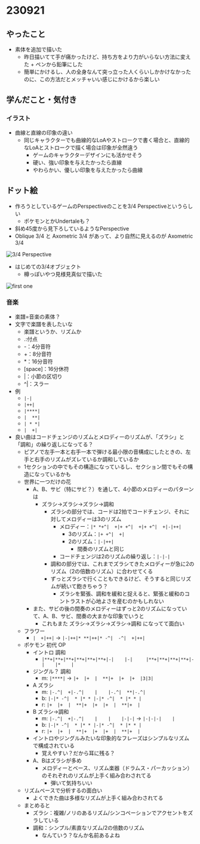 # 230921

## やったこと

- 素体を追加で描いた
  - 昨日描いてて手が痛かったけど、持ち方をより力がいらない方法に変えた + ペンから鉛筆にした
  - 簡単にかけるし、人の全身なんて突っ立った人くらいしかかけなかったのに、この方法だとメッチャいい感じにかけるから楽しい


## 学んだこと・気付き


### イラスト

- 曲線と直線の印象の違い
  - 同じキャラクターでも曲線的なLoAやストロークで書く場合と、直線的なLoAとストロークで描く場合は印象が全然違う
    - ゲームのキャラクターデザインにも活かせそう
    - 硬い、強い印象を与えたかったら直線
    - やわらかい、優しい印象を与えたかったら曲線


## ドット絵

- 作ろうとしているゲームのPerspectiveのことを3/4 Perspectiveというらしい
  - ポケモンとかUndertaleも？
- 斜め45度から見下ろしているようなPerspective
- Oblique 3/4 と Axometric 3/4 があって、より自然に見えるのが Axometric 3/4

![3/4 Perspective](/devlog/assets/images/240921.jpg)

- はじめての3/4オブジェクト
  - 樽っぽいやつ見様見真似で描いた

![first one](/devlog/assets/images/240921-2.png)

### 音楽

- 楽譜=音楽の素体？
- 文字で楽譜を表したいな
  - 楽譜というか、リズムか
  - .:付点
  - -：4分音符
  - +：8分音符
  - *：16分音符
  - [space]：16分休符
  - |：小節の区切り
  - ^|：スラー
- 例
  - `|-|`
  - `|++|`
  - `|****|`
  - `|  **|`
  - `| * *|`
  - `|  +|`
- 良い曲はコードチェンジのリズムとメロディーのリズムが、「ズラシ」と「調和」の繰り返しになってる？
  - ピアノで左手一本と右手一本で弾ける最小限の音構成にしたときの、左手と右手のリズムがズレているか調和しているか
  - 1セクションの中でもその構造になっているし、セクション間でもその構造になっているかも
  - 世界に一つだけの花
    - A、B、サビ（特にサビ？）を通して、4小節のメロディーのパターンは
      - ズラシ→ズラシ→ズラシ→調和
        - ズラシの部分では、コードは2拍でコードチェンジ、それに対してメロディーは3のリズム
          - メロディー：`|* *+^|  +|+ +^|  +|+ +^|  +|-|++|`
            - 3のリズム：`|+ +^|  +|`
            - 2のリズム：`|-|++|`
              - 間奏のリズムと同じ
          - コードチェンジは2のリズムの繰り返し：`|-|-|`
        - 調和の部分では、これまでズラシてきたメロディーが急に2のリズム（2の倍数のリズム）に合わせてくる
        - ずっとズラシで行くこともできるけど、そうすると同じリズムが続いて飽きちゃう？
          - ズラシを緊張、調和を緩和と捉えると、緊張と緩和のコントラストが心地よさを産むのかもしれない
    - また、サビの後の間奏のメロディーはずっと2のリズムになっていて、A、B、サビ、間奏の大まかな印象でいうと
      - これもまた ズラシ→ズラシ→ズラシ→調和 になってて面白い
  - フラワー
    - `|  +|++|` -> `|-|++|* **|++|* -^|  -^|  +|++|`
  - ポケモン 初代 OP
    - イントロ 調和
      - `|**+|**+|**+|**+|**+|**+|-|    |-|     |**+|**+|**+|**+|-|    |*    |`
    - ジングル？ 調和
      - m: `|****|` -> `|+  |+  |  **|+  |+  |+  |3|3|`
    - A ズラシ
      - m: `|-.^|  +|-.^|    |    |-.^|  **|-.^|`
      - b: `|-|* -^|  * |* * |-|* -^|  * |* * |`
      - r: `|+  |+  |  **|+  |+  |+  |  **|+  |`
    - B ズラシ→調和
      - m: `|-.^|  +|-.^|    |    |    |-|-|` -> `|-|-|-|    |`
      - b: `|-|* -^|  * |* * |-|* -^|  * |* * |`
      - r: `|+  |+  |  **|+  |+  |+  |  **|+  |`
    - イントロやジングルみたいな印象的なフレーズはシンプルなリズムで構成されている
      - 覚えやすい？だから耳に残る？
    - A、Bはズラシが多め
      - メロディーとベース、リズム楽器（ドラムス・パーカッション）のそれぞれのリズムが上手く組み合わされてる
        - 弾いて気持ちいい
  - リズムベースで分析するの面白い
    - よくできた曲は多様なリズムが上手く組み合わされてる
  - まとめると
    - ズラシ：複雑/ノリのあるリズム/シンコペーションでアクセントをズラしている
    - 調和：シンプル/素直なリズム/2の倍数のリズム
      - なんていう？なんか名前あるよね

